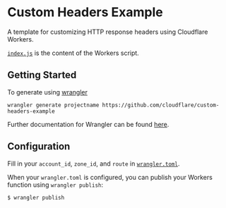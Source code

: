 # Custom Headers Example

A template for customizing HTTP response headers using Cloudflare Workers.

[`index.js`](index.js) is the content of the Workers script.

## Getting Started

To generate using [wrangler](https://github.com/cloudflare/wrangler)

```
wrangler generate projectname https://github.com/cloudflare/custom-headers-example
```

Further documentation for Wrangler can be found [here](https://developers.cloudflare.com/workers/tooling/wrangler).

## Configuration

Fill in your `account_id`, `zone_id`, and `route` in [`wrangler.toml`](https://github.com/cloudflare/custom-headers-example/blob/master/wrangler.toml). 

When your `wrangler.toml` is configured, you can publish your Workers function using `wrangler publish`:

```sh
$ wrangler publish
```
